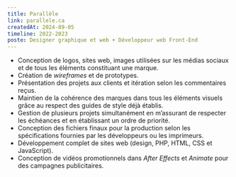 ```yaml
---
title: Parallèle
link: parallele.ca
createdAt: 2024-09-05
timeline: 2022-2023
poste: Designer graphique et web + Développeur web Front-End
---
```


-   Conception de logos, sites web, images utilisées sur les médias sociaux et de tous les éléments constituant une marque.
-   Création de _wireframes_ et de prototypes.
-   Présentation des projets aux clients et itération selon les commentaires reçus.
-   Maintien de la cohérence des marques dans tous les éléments visuels grâce au respect des guides de style déjà établis.
-   Gestion de plusieurs projets simultanément en m’assurant de respecter les échéances et en établissant un ordre de priorité.
-   Conception des fichiers finaux pour la production selon les spécifications fournies par les développeurs ou les imprimeurs.
-   Développement complet de sites web (design, PHP, HTML, CSS et JavaScript).
-   Conception de vidéos promotionnels dans _After Effects_ et _Animate_ pour des campagnes publicitaires.
